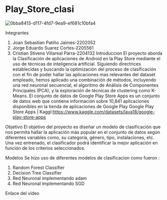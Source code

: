 # Play_Store_clasi
![0bba8413-d117-4fd7-9ea9-ef681c10bfa4](https://github.com/Jspj1011/Play_Store_clasi/assets/131670275/222438eb-6a00-492e-bfb7-279ba3daa021)

Integrantes
1. Joan Sebastian Patiño Jaimes-2202052
2. Jorge Eduardo Suarez Cortes-2205561
3. Cristian Stivens Villareal Parra-2204132
Introduccion
El proyecto aborda la Clasificación de aplicaciones de Android en la Play Store mediante el uso de técnicas de inteligencia artificial. Siguiendo directrices establecidas y buscando la optimización del proceso de clasificación con el fin de poder hallar las aplicaciones mas relevantes del dataset empleado, hemos aplicado una combinación de métodos, incluyendo una red neuronal secuencial, el algoritmo de Análisis de Componentes Principales (PCA), y la exploración de técnicas de clustering como K-Means.
El conjunto de datos de Google Play Store Apps es un conjunto de datos web que contiene información sobre 10,841 aplicaciones disponibles en la tienda de aplicaciones de Google Play
Google Play Store Apps | Kaggl:https://www.kaggle.com/datasets/lava18/google-play-store-apps

Objetivo
El objetivo del proyecto es diseñar un modelo de clasificación que nos permita hallar la aplicación más popular en el conjunto de datos según diferentes variables como, su categoría, género, tipo, instalaciones, etc. Una vez entrenado, el clasificador podrá identificar la mejor aplicación en función de los criterios seleccionados.

Modelos
Se hizo uso de diferentes modelos de clasificacion como fueron :
1. Random Forest Classifier
2. Decision Tree Classifier
3. Red Neuronal implementando adam
4. Red Neuronal implementando SGD
   
Enlace del video
